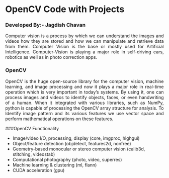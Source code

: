 # OpenCV Code with Projects 
### Developed By:- Jagdish Chavan

<p align="justify">
Computer vision is a process by which we can understand the images and videos how they are stored and how we can manipulate and retrieve data from them. Computer Vision is the base or mostly used for Artificial Intelligence. Computer-Vision is playing a major role in self-driving cars, robotics as well as in photo correction apps. 
<p>

### OpenCV
<p align="justify">
OpenCV is the huge open-source library for the computer vision, machine learning, and image processing and now it plays a major role in real-time operation which is very important in today’s systems. By using it, one can process images and videos to identify objects, faces, or even handwriting of a human. When it integrated with various libraries, such as NumPy, python is capable of processing the OpenCV array structure for analysis. To Identify image pattern and its various features we use vector space and perform mathematical operations on these features. 
<p>

###OpenCV Functionality 
 
* Image/video I/O, processing, display (core, imgproc, highgui)
* Object/feature detection (objdetect, features2d, nonfree)
* Geometry-based monocular or stereo computer vision (calib3d, stitching, videostab)
* Computational photography (photo, video, superres)
* Machine learning & clustering (ml, flann)
* CUDA acceleration (gpu)
